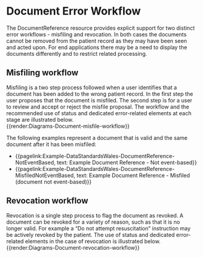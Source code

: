# Document Error Workflow
The DocumentReference resource provides explicit support for two distinct error workflows - misfiling and revocation. In both cases the documents cannot be removed from the patient record as they may have been seen and acted upon. For end applications there may be a need to display the documents differently and to restrict related processing.

## Misfiling workflow
Misfiling is a two step process followed when a user identifies that a document has been added to the wrong patient record. In the first step the user proposes that the document is misfiled. The second step is for a user to review and accept or reject the misfile proposal. The workflow and the recommended use of status and dedicated error-related elements at each stage are illustrated below.
<br />
{{render:Diagrams-Document-misfile-workflow}}
<br />

The following examples represent a document that is valid and the same document after it has been misfiled: 
* {{pagelink:Example-DataStandardsWales-DocumentReference-NotEventBased, text: Example Document Reference - Not event-based}}
* {{pagelink:Example-DataStandardsWales-DocumentReference-MisfiledNotEventBased, text: Example Document Reference - Misfiled (document not event-based)}}

## Revocation workflow
Revocation is a single step process to flag the document as revoked. A document can be revoked for a variety of reason, such as that it is no longer valid. For example a “Do not attempt resuscitation” instruction may be actively revoked by the patient. The use of status and dedicated error-related elements in the case of revocation is illustrated below.
<br />
{{render:Diagrams-Document-revocation-workflow}}
<br />